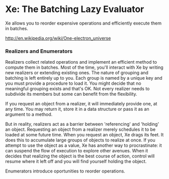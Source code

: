 Xe: The Batching Lazy Evaluator
==

Xe allows you to reorder expensive operations and efficiently execute them in batches.

http://en.wikipedia.org/wiki/One-electron_universe

### Realizers and Enumerators

Realizers collect related operations and implement an efficient method to compute them in batches.
Most of the time, you'll interact with Xe by writing new realizers or extending existing ones.
The nature of grouping and batching is left entirely up to you.
Each group is named by a unique key and you must provide a procedure to load it.
You might decide that no meaningful grouping exists and that's OK.
Not every realizer needs to subdivide its members but some can benefit from the flexibility.

If you request an object from a realizer, it will immediately provide one, at any time.
You may return it, store it in a data structure or pass it as an argument to a method.

But in reality, realizers act as a barrier between 'referencing' and 'holding' an object.
Requesting an object from a realizer merely schedules it to be loaded at some future time.
When you request an object, Xe drags its feet.
It does this to accumulate large groups of objects to realize at once.
If you attempt to use the object as a value, Xe has another way to procrastinate:
it can suspend the flow of execution to explore other avenues.
When it decides that realizing the object is the best course of action,
control will resume where it left off and you will find yourself holding the object.

Enumerators introduce oportunities to reorder operations.



